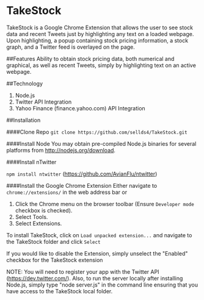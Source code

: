 TakeStock
=========
TakeStock is a Google Chrome Extension that allows the user to see stock data and recent Tweets just by highlighting any text on a loaded webpage.  Upon highlighting, a popup containing stock pricing information, a stock graph, and a Twitter feed is overlayed on the page.

##Features
Ability to obtain stock pricing data, both numerical and graphical, as well as recent Tweets, simply by highlighting text on an active webpage.

##Technology
1.  Node.js
2.  Twitter API Integration
3.  Yahoo Finance (finance.yahoo.com) API Integration

##Installation

####Clone Repo
`git clone https://github.com/sellds4/TakeStock.git`

####Install Node
You may obtain pre-compiled Node.js binaries for several platforms from http://nodejs.org/download.

####Install nTwitter

`npm install ntwitter` (https://github.com/AvianFlu/ntwitter)

####Install the Google Chrome Extension
Either navigate to `chrome://extensions/` in the web address bar or 
1) Click the Chrome menu  on the browser toolbar (Ensure `Developer mode` checkbox is checked).
2) Select Tools.
3) Select Extensions.
 
To install TakeStock, click on `Load unpacked extension...` and navigate to the TakeStock folder and click `Select`

If you would like to disable the Extension, simply unselect the "Enabled" checkbox for the TakeStock extension 

NOTE:  You will need to register your app with the Twitter API (https://dev.twitter.com/).  Also, to run the server locally after installing Node.js, simply type "node server.js" in the command line ensuring that you have access to the TakeStock local folder.
